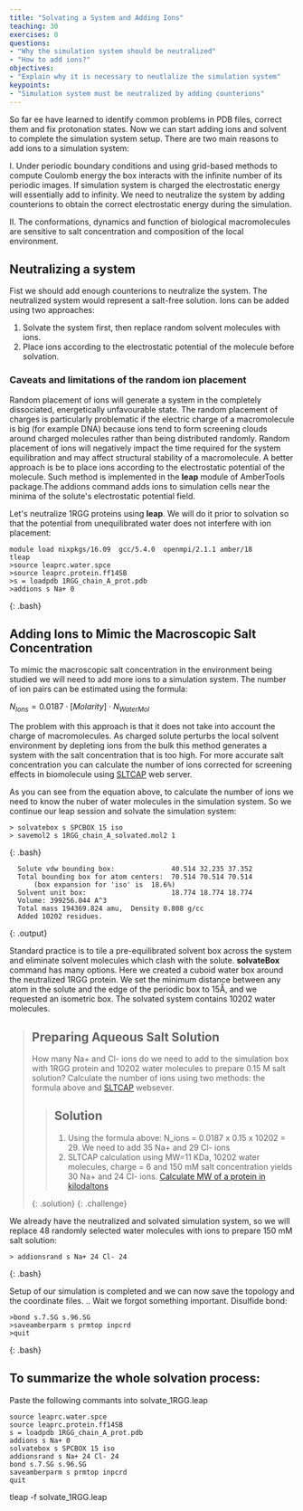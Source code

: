 ```yaml
---
title: "Solvating a System and Adding Ions"
teaching: 30
exercises: 0
questions:
- "Why the simulation system should be neutralized"
- "How to add ions?"
objectives:
- "Explain why it is necessary to neutlalize the simulation system"
keypoints:
- "Simulation system must be neutralized by adding counterions"
---
```

So far ee have learned to identify common problems in PDB files, correct them and fix protonation states. Now we can start adding ions and solvent to complete the simulation system setup. There are two main reasons to add ions to a simulation system:

I. Under periodic boundary conditions and using grid-based methods to compute Coulomb energy the box interacts with the infinite number of its periodic images. If simulation system is charged the electrostatic energy will essentially add to infinity. We need to neutralize the system by adding counterions to obtain the correct electrostatic energy during the simulation.

II. The conformations, dynamics and function of biological macromolecules are sensitive to salt concentration and composition of the local environment.


## Neutralizing a system

Fist we should add enough counterions to neutralize the system. The neutralized system would represent a salt-free solution. Ions can be added using two approaches:
1. Solvate the system first, then replace random solvent molecules with ions.
2. Place ions according to the electrostatic potential of the molecule before solvation.


### Caveats and limitations of the random ion placement
Random placement of ions will generate a system in the completely dissociated, energetically unfavourable state. The random placement of charges is particularly problematic if the electric charge of a macromolecule is big (for example DNA) because ions tend to form screening clouds around charged molecules rather than being distributed randomly. Random placement of ions will negatively impact the time required for the system equilibration and may affect structural stability of a macromolecule. A better approach is be to place ions according to the electrostatic potential of the molecule. Such method is implemented in the **leap** module of AmberTools package.The addions command adds ions to simulation cells near the minima of the solute's electrostatic potential field.

Let's neutralize 1RGG proteins using **leap**. We will do it prior to solvation so that the potential from unequilibrated water does not interfere with ion placement:

~~~
module load nixpkgs/16.09  gcc/5.4.0  openmpi/2.1.1 amber/18
tleap
>source leaprc.water.spce
>source leaprc.protein.ff14SB
>s = loadpdb 1RGG_chain_A_prot.pdb
>addions s Na+ 0
~~~
{: .bash}


## Adding Ions to Mimic the Macroscopic Salt Concentration
To mimic the macroscopic salt concentration in the environment being studied we will need to add more ions to a simulation system. The number of ion pairs can be estimated using the formula:

$N_{Ions}=0.0187\cdot[Molarity]\cdot{N_{WaterMol}}$

The problem with this approach is that it does not take into account the charge of macromolecules. As charged solute perturbs the local solvent environment by depleting ions from the bulk this method generates a system with the salt concentration that is too high. For more accurate salt concentration you can calculate the number of ions corrected for screening effects in biomolecule using [SLTCAP](https://www.phys.ksu.edu/personal/schmit/SLTCAP/SLTCAP.html) web server.

As you can see from the equation above, to calculate the number of ions we need to know the nuber of water molecules in the simulation system. So we continue our leap session and solvate the simulation system:

~~~
> solvatebox s SPCBOX 15 iso
> savemol2 s 1RGG_chain_A_solvated.mol2 1
~~~
{: .bash}

~~~
  Solute vdw bounding box:              40.514 32.235 37.352
  Total bounding box for atom centers:  70.514 70.514 70.514
      (box expansion for 'iso' is  18.6%)
  Solvent unit box:                     18.774 18.774 18.774
  Volume: 399256.044 A^3
  Total mass 194369.824 amu,  Density 0.808 g/cc
  Added 10202 residues.
 ~~~
 {: .output}


Standard practice is to tile a pre-equilibrated solvent box across the system and eliminate solvent molecules which clash with the solute. **solvateBox** command has many options. Here we created a cuboid water box around the neutralized 1RGG protein. We set the minimum distance between any atom in the solute and the edge of the periodic box to 15<span>&#8491;</span>, and we requested an isometric box. The solvated system contains 10202 water molecules.

> ## Preparing Aqueous Salt Solution
> How many Na+ and Cl- ions do we need to add to the simulation box with 1RGG protein and 10202 water molecules to prepare 0.15 M salt solution?
> Calculate the number of ions using two methods: the formula above and [SLTCAP](https://www.phys.ksu.edu/personal/schmit/SLTCAP/SLTCAP.html) websever.
>
>>## Solution
>> 1. Using the formula above: N_ions = 0.0187 x 0.15 x 10202 = 29. We need to add 35 Na+ and 29 Cl- ions
>> 2. SLTCAP calculation using MW=11 KDa, 10202 water molecules, charge = 6 and 150 mM salt concentration yields 30 Na+ and 24 Cl- ions.
>> [Calculate MW of a protein in kilodaltons](https://www.bioinformatics.org/sms/prot_mw.html)
>>
> {: .solution}
{: .challenge}

We already have the neutralized and solvated simulation system, so we will replace 48 randomly selected water molecules with ions to prepare 150 mM salt solution:
~~~
> addionsrand s Na+ 24 Cl- 24
~~~
{: .bash}

Setup of our simulation is completed and we can now save the topology and the coordinate files. .. Wait we forgot something important. Disulfide bond:

~~~
>bond s.7.SG s.96.SG
>saveamberparm s prmtop inpcrd
>quit
~~~
{: .bash}


## To summarize the whole solvation process:
Paste the following commants into solvate_1RGG.leap
~~~
source leaprc.water.spce
source leaprc.protein.ff14SB
s = loadpdb 1RGG_chain_A_prot.pdb
addions s Na+ 0
solvatebox s SPCBOX 15 iso
addionsrand s Na+ 24 Cl- 24
bond s.7.SG s.96.SG
saveamberparm s prmtop inpcrd
quit
~~~

tleap -f solvate_1RGG.leap
